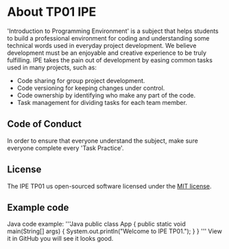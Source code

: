 # About TP01 IPE
'Introduction to Programming Environment' is a subject that helps students to build a professional environment for coding and understanding some technical words used in everyday project development. We believe development must be an enjoyable and creative experience to be truly fulfilling. IPE takes the pain out of development by easing common tasks used in many projects, such as:

- Code sharing for group project development.
- Code versioning for keeping changes under control.
- Code ownership by identifying who make any part of the code.
- Task management for dividing tasks for each team member.

## Code of Conduct

In order to ensure that everyone understand the subject, make sure everyone complete every 'Task Practice'.

## License

The IPE TP01 us open-sourced software licensed under the [MIT license](https://opensource.org/licenses/MIT).

## Example code
Java code example:
'''Java
    public class App {
        public static void main(String[] args) {
            System.out.println("Welcome to IPE TP01.");
            }
        }
'''
View it in GitHub you will see it looks good.
